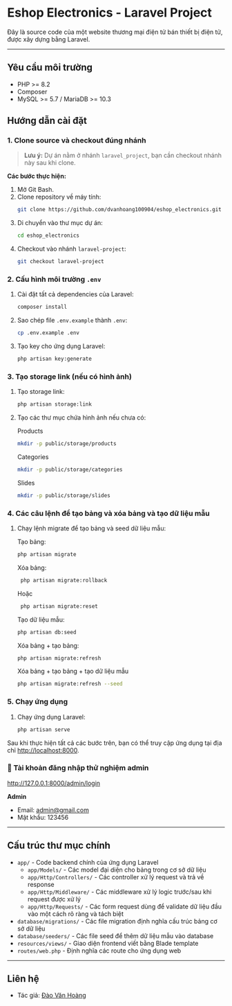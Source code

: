 # Eshop Electronics - Laravel Project

Đây là source code của một website thương mại điện tử bán thiết bị điện tử, được xây dựng bằng Laravel.

---

## Yêu cầu môi trường
- PHP >= 8.2
- Composer
- MySQL >= 5.7 / MariaDB >= 10.3

## Hướng dẫn cài đặt

### 1. Clone source và checkout đúng nhánh

> **Lưu ý:** Dự án nằm ở nhánh `laravel_project`, bạn cần checkout nhánh này sau khi clone.

**Các bước thực hiện:**

1. Mở Git Bash.
2. Clone repository về máy tính:
    ```bash
    git clone https://github.com/dvanhoang100904/eshop_electronics.git
    ```
3. Di chuyển vào thư mục dự án:
    ```bash
    cd eshop_electronics
    ```
4. Checkout vào nhánh `laravel-project`:
    ```bash
    git checkout laravel-project
    ```

### 2. Cấu hình môi trường `.env`

1. Cài đặt tất cả dependencies của Laravel:
    ```bash
    composer install
    ```
2. Sao chép file `.env.example` thành `.env`:
    ```bash
    cp .env.example .env
    ```
3. Tạo key cho ứng dụng Laravel:
    ```bash
    php artisan key:generate
    ```

### 3. Tạo storage link (nếu có hình ảnh)

1. Tạo storage link:
    ```bash
    php artisan storage:link
    ```

2. Tạo các thư mục chứa hình ảnh nếu chưa có:

    Products
    ```bash
    mkdir -p public/storage/products
    ```
    Categories
    ```bash
    mkdir -p public/storage/categories
    ```
    Slides
    ```bash
    mkdir -p public/storage/slides
    ```
    

### 4. Các câu lệnh để tạo bảng và xóa bảng và tạo dữ liệu mẫu

1. Chạy lệnh migrate để tạo bảng và seed dữ liệu mẫu:
   
   Tạo bảng:
    ```bash
    php artisan migrate
    ```
    
   Xóa bảng:
   ```bash
    php artisan migrate:rollback
    ```
   Hoặc
   ```bash
    php artisan migrate:reset
    ```
    
   Tạo dữ liệu mẫu:
    ```bash
    php artisan db:seed
    ```

   Xóa bảng + tạo bảng:
    ```bash
    php artisan migrate:refresh
    ```
    
   Xóa bảng + tạo bảng + tạo dữ liệu mẫu
    ```bash
    php artisan migrate:refresh --seed
    ```

### 5. Chạy ứng dụng

1. Chạy ứng dụng Laravel:
    ```bash
    php artisan serve
    ```
    
Sau khi thực hiện tất cả các bước trên, bạn có thể truy cập ứng dụng tại địa chỉ [http://localhost:8000](http://localhost:8000).

### 🧪 Tài khoản đăng nhập thử nghiệm admin

http://127.0.0.1:8000/admin/login

**Admin**
- Email: admin@gmail.com
- Mật khẩu: 123456

---

##  Cấu trúc thư mục chính

- `app/` - Code backend chính của ứng dụng Laravel
  - `app/Models/` - Các model đại diện cho bảng trong cơ sở dữ liệu
  - `app/Http/Controllers/` - Các controller xử lý request và trả về response
  - `app/Http/Middleware/` - Các middleware xử lý logic trước/sau khi request được xử lý
  - `app/Http/Requests/` - Các form request dùng để validate dữ liệu đầu vào một cách rõ ràng và tách biệt
- `database/migrations/` - Các file migration định nghĩa cấu trúc bảng cơ sở dữ liệu
- `database/seeders/` - Các file seed để thêm dữ liệu mẫu vào database
- `resources/views/` - Giao diện frontend viết bằng Blade template
- `routes/web.php` - Định nghĩa các route cho ứng dụng web

---

## Liên hệ

- Tác giả: [Đào Văn Hoàng](https://github.com/dvanhoang100904)
